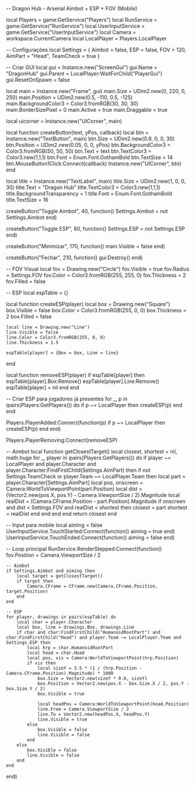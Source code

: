 -- Dragon Hub - Arsenal Aimbot + ESP + FOV (Mobile)

local Players = game:GetService("Players")
local RunService = game:GetService("RunService")
local UserInputService = game:GetService("UserInputService")
local Camera = workspace.CurrentCamera
local LocalPlayer = Players.LocalPlayer

-- Configurações
local Settings = {
    Aimbot = false,
    ESP = false,
    FOV = 120,
    AimPart = "Head",
    TeamCheck = true
}

-- Criar GUI
local gui = Instance.new("ScreenGui")
gui.Name = "DragonHub"
gui.Parent = LocalPlayer:WaitForChild("PlayerGui")
gui.ResetOnSpawn = false

local main = Instance.new("Frame", gui)
main.Size = UDim2.new(0, 220, 0, 250)
main.Position = UDim2.new(0.5, -110, 0.5, -125)
main.BackgroundColor3 = Color3.fromRGB(30, 30, 30)
main.BorderSizePixel = 0
main.Active = true
main.Draggable = true

local uicorner = Instance.new("UICorner", main)

local function createButton(text, yPos, callback)
	local btn = Instance.new("TextButton", main)
	btn.Size = UDim2.new(0.9, 0, 0, 30)
	btn.Position = UDim2.new(0.05, 0, 0, yPos)
	btn.BackgroundColor3 = Color3.fromRGB(50, 50, 50)
	btn.Text = text
	btn.TextColor3 = Color3.new(1,1,1)
	btn.Font = Enum.Font.GothamBold
	btn.TextSize = 14
	btn.MouseButton1Click:Connect(callback)
	Instance.new("UICorner", btn)
end

local title = Instance.new("TextLabel", main)
title.Size = UDim2.new(1, 0, 0, 30)
title.Text = "Dragon Hub"
title.TextColor3 = Color3.new(1,1,1)
title.BackgroundTransparency = 1
title.Font = Enum.Font.GothamBold
title.TextSize = 16

createButton("Toggle Aimbot", 40, function()
	Settings.Aimbot = not Settings.Aimbot
end)

createButton("Toggle ESP", 80, function()
	Settings.ESP = not Settings.ESP
end)

createButton("Minimizar", 170, function()
	main.Visible = false
end)

createButton("Fechar", 210, function()
	gui:Destroy()
end)

-- FOV Visual
local fov = Drawing.new("Circle")
fov.Visible = true
fov.Radius = Settings.FOV
fov.Color = Color3.fromRGB(255, 255, 0)
fov.Thickness = 2
fov.Filled = false

-- ESP
local espTable = {}

local function createESP(player)
	local box = Drawing.new("Square")
	box.Visible = false
	box.Color = Color3.fromRGB(255, 0, 0)
	box.Thickness = 2
	box.Filled = false

	local line = Drawing.new("Line")
	line.Visible = false
	line.Color = Color3.fromRGB(255, 0, 0)
	line.Thickness = 1.5

	espTable[player] = {Box = box, Line = line}
end

local function removeESP(player)
	if espTable[player] then
		espTable[player].Box:Remove()
		espTable[player].Line:Remove()
		espTable[player] = nil
	end
end

-- Criar ESP para jogadores já presentes
for _, p in ipairs(Players:GetPlayers()) do
	if p ~= LocalPlayer then
		createESP(p)
	end
end

Players.PlayerAdded:Connect(function(p)
	if p ~= LocalPlayer then
		createESP(p)
	end
end)

Players.PlayerRemoving:Connect(removeESP)

-- Aimbot
local function getClosestTarget()
	local closest, shortest = nil, math.huge
	for _, player in ipairs(Players:GetPlayers()) do
		if player ~= LocalPlayer and player.Character and player.Character:FindFirstChild(Settings.AimPart) then
			if not Settings.TeamCheck or player.Team ~= LocalPlayer.Team then
				local part = player.Character[Settings.AimPart]
				local pos, onscreen = Camera:WorldToViewportPoint(part.Position)
				local dist = (Vector2.new(pos.X, pos.Y) - Camera.ViewportSize / 2).Magnitude
				local realDist = (Camera.CFrame.Position - part.Position).Magnitude
				if onscreen and dist < Settings.FOV and realDist < shortest then
					closest = part
					shortest = realDist
				end
			end
		end
	end
	return closest
end

-- Input para mobile
local aiming = false
UserInputService.TouchStarted:Connect(function()
	aiming = true
end)
UserInputService.TouchEnded:Connect(function()
	aiming = false
end)

-- Loop principal
RunService.RenderStepped:Connect(function()
	fov.Position = Camera.ViewportSize / 2

	-- Aimbot
	if Settings.Aimbot and aiming then
		local target = getClosestTarget()
		if target then
			Camera.CFrame = CFrame.new(Camera.CFrame.Position, target.Position)
		end
	end

	-- ESP
	for player, drawings in pairs(espTable) do
		local char = player.Character
		local box, line = drawings.Box, drawings.Line
		if char and char:FindFirstChild("HumanoidRootPart") and char:FindFirstChild("Head") and player.Team ~= LocalPlayer.Team and Settings.ESP then
			local hrp = char.HumanoidRootPart
			local head = char.Head
			local pos, vis = Camera:WorldToViewportPoint(hrp.Position)
			if vis then
				local sizeY = 3.5 * (1 / (hrp.Position - Camera.CFrame.Position).Magnitude) * 1000
				box.Size = Vector2.new(sizeY * 0.6, sizeY)
				box.Position = Vector2.new(pos.X - box.Size.X / 2, pos.Y - box.Size.Y / 2)
				box.Visible = true

				local headPos = Camera:WorldToViewportPoint(head.Position)
				line.From = Camera.ViewportSize / 2
				line.To = Vector2.new(headPos.X, headPos.Y)
				line.Visible = true
			else
				box.Visible = false
				line.Visible = false
			end
		else
			box.Visible = false
			line.Visible = false
		end
	end
end)
